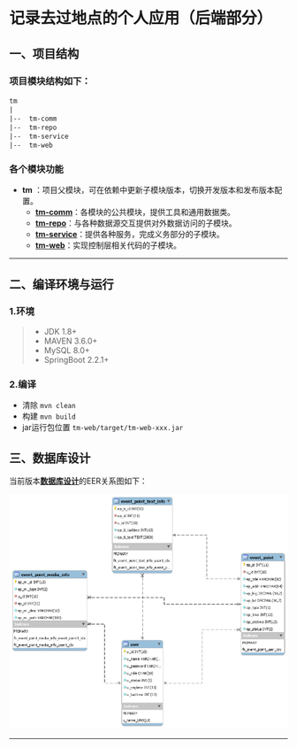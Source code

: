 # 记录去过地点的个人应用（后端部分）

## 一、项目结构


### 项目模块结构如下：

```
tm
|
|--  tm-comm
|--  tm-repo
|--  tm-service
|--  tm-web        
```

### 各个模块功能

* **tm** ：项目父模块，可在依赖中更新子模块版本，切换开发版本和发布版本配置。
    * [**tm-comm**](./tm-comm/README.md)：各模块的公共模块，提供工具和通用数据类。
    * [**tm-repo**](./tm-repo/README.md)：与各种数据源交互提供对外数据访问的子模块。
    * [**tm-service**](./tm-service/README.md)：提供各种服务，完成义务部分的子模块。
    * [**tm-web**](./tm-web/README.md)：实现控制层相关代码的子模块。
                 



---

## 二、编译环境与运行

### 1.环境

> - JDK 1.8+
> - MAVEN 3.6.0+
> - MySQL 8.0+
> - SpringBoot 2.2.1+

### 2.编译

- 清除 `mvn clean`
- 构建 `mvn build`
- jar运行包位置 `tm-web/target/tm-web-xxx.jar`

## 三、数据库设计

当前版本[**数据库设计**](./script/tm_db_design.sql)的EER关系图如下：<br/>

![EER关系图](picture/database_EERv1.0.png)

---







